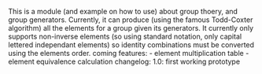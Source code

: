 This is a module (and example on how to use) about group thoery, and group generators.
Currently, it can produce (using the famous Todd-Coxter algorithm) all the elements
for a group given its generators. It currently only supports non-inverse elements (so
using standard notation, only capital lettered independant elements) so identity
combinations must be converted using the elements order.
coming features:
	- element multiplication table
	- element equivalence calculation
changelog:
	1.0:
		first working prototype
